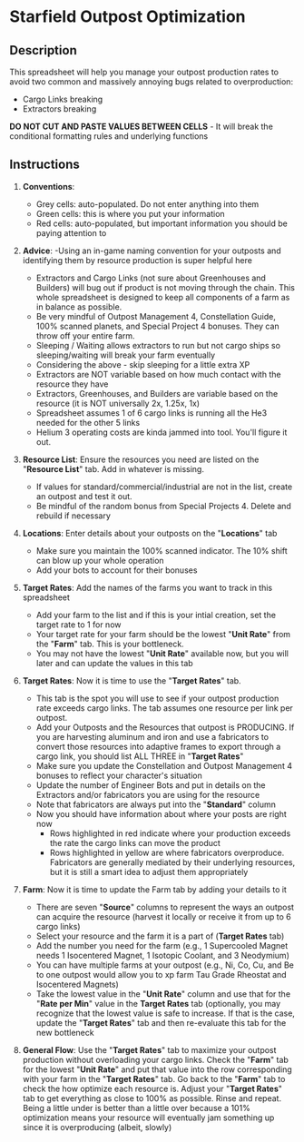 # Starfield Outpost Optimization

## Description
This spreadsheet will help you manage your outpost production rates to avoid two common and massively annoying bugs related to overproduction:

- Cargo Links breaking
- Extractors breaking

 **DO NOT CUT AND PASTE VALUES BETWEEN CELLS** - It will break the conditional formatting rules and underlying functions										

## Instructions
1. **Conventions**:
     - Grey cells: auto-populated. Do not enter anything into them
     - Green cells: this is where you put your information
     - Red cells: auto-populated, but important information you should be paying attention to
														
2. **Advice**:
   -Using an in-game naming convention for your outposts and identifying them by resource production is super helpful here
   - Extractors and Cargo Links (not sure about Greenhouses and Builders) will bug out if product is not moving through the chain. This whole spreadsheet is designed to keep all components of a farm as in balance as possible.
   - Be very mindful of Outpost Management 4, Constellation Guide, 100% scanned planets, and Special Project 4 bonuses. They can throw off your entire farm.
   - Sleeping / Waiting allows extractors to run but not cargo ships so sleeping/waiting will break your farm eventually
   - Considering the above - skip sleeping for a little extra XP
   - Extractors are NOT variable based on how much contact with the resource they have
   - Extractors, Greenhouses, and Builders are variable based on the resource (it is NOT universally 2x, 1.25x, 1x)
   - Spreadsheet assumes 1 of 6 cargo links is running all the He3 needed for the other 5 links
   - Helium 3 operating costs are kinda jammed into tool. You'll figure it out.																
  
3.  **Resource List**: Ensure the resources you need are listed on the "**Resource List**" tab. Add in whatever is missing.
     - If values for standard/commercial/industrial are not in the list, create an outpost and test it out.
     - Be mindful of the random bonus from Special Projects 4. Delete and rebuild if necessary
																
4. **Locations**: Enter details about your outposts on the "**Locations**" tab
     - Make sure you maintain the 100% scanned indicator. The 10% shift can blow up your whole operation
     - Add your bots to account for their bonuses
																
5. **Target Rates**: Add the names of the farms you want to track in this spreadsheet
     - Add your farm to the list and if this is your intial creation, set the target rate to 1 for now
     - Your target rate for your farm should be the lowest "**Unit Rate**" from the "**Farm**" tab. This is your bottleneck. 
     - You may not have the lowest "**Unit Rate**" available now, but you will later and can update the values in this tab
																
6. **Target Rates**: Now it is time to use the "**Target Rates**" tab.
     - This tab is the spot you will use to see if your outpost production rate exceeds cargo links. The tab assumes one resource per link per outpost.
     - Add your Outposts and the Resources that outpost is PRODUCING. If you are harvesting aluminum and iron and use a fabricators to convert those resources into adaptive frames to export through a cargo link, you should list ALL THREE in "**Target Rates**"
     - Make sure you update the Constellation and Outpost Management 4 bonuses to reflect your character's situation
     - Update the number of Engineer Bots and put in details on the Extractors and/or fabricators you are using for the resource
     - Note that fabricators are always put into the "**Standard**" column
     - Now you should have information about where your posts are right now
         - Rows highlighted in red indicate where your production exceeds the rate the cargo links can move the product
         - Rows highlighted in yellow are where fabricators overproduce. Fabricators are generally mediated by their underlying resources, but it is still a smart idea to adjust them appropriately
																
7. **Farm**: Now it is time to update the Farm tab by adding your details to it
     - There are seven "**Source**" columns to represent the ways an outpost can acquire the resource (harvest it locally or receive it from up to 6 cargo links)
     - Select your resource and the farm it is a part of (**Target Rates** tab)
     - Add the number you need for the farm (e.g., 1 Supercooled Magnet needs 1 Isocentered Magnet, 1 Isotopic Coolant, and 3 Neodymium)
     - You can have multiple farms at your outpost (e.g., Ni, Co, Cu, and Be to one outpost would allow you to xp farm Tau Grade Rheostat and Isocentered Magnets)
     - Take the lowest value in the "**Unit Rate**" column and use that for the "**Rate per Min**" value in the **Target Rates** tab (optionally, you may recognize that the lowest value is safe to increase. If that is the case, update the "**Target Rates**" tab and then re-evaluate this tab for the new bottleneck
																
8. **General Flow**: Use the "**Target Rates**" tab to maximize your outpost production without overloading your cargo links. Check the "**Farm**" tab for the lowest "**Unit Rate**" and put that value into the row corresponding with your farm in the "**Target Rates**" tab. Go back to the "**Farm**" tab to check the how optimize each resource is. Adjust your "**Target Rates**" tab to get everything as close to 100% as possible. Rinse and repeat. Being a little under is better than a little over because a 101% optimization means your resource will eventually jam something up since it is overproducing (albeit, slowly)																
